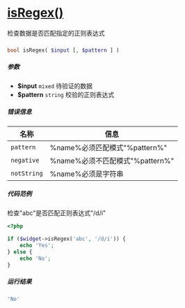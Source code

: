 [isRegex()](http://twinh.github.io/widget/api/isRegex)
======================================================

检查数据是否匹配指定的正则表达式

### 
```php
bool isRegex( $input [, $pattern ] )
```

##### 参数
* **$input** `mixed` 待验证的数据
* **$pattern** `string` 校验的正则表达式


##### 错误信息
| **名称**              | **信息**                                                       | 
|-----------------------|----------------------------------------------------------------|
| `pattern`             | %name%必须匹配模式"%pattern%"                                  |
| `negative`            | %name%必须不匹配模式"%pattern%"                                |
| `notString`           | %name%必须是字符串                                             |


##### 代码范例
检查"abc"是否匹配正则表达式"/d/i"
```php
<?php
 
if ($widget->isRegex('abc', '/d/i')) {
    echo 'Yes';
} else {
    echo 'No';
}
```
##### 运行结果
```php
'No'
```
